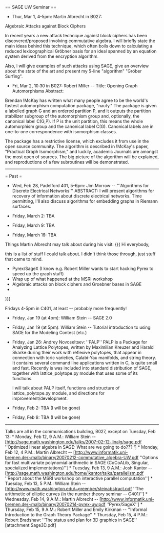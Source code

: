 == SAGE UW Seminar ==

 * Thur, Mar 1, 4-5pm: Martin Albrecht in B027:

Algebraic Attacks against Block Ciphers

In recent years a new attack technique against block ciphers has been
discovered/proposed involving commutative algebra. I will briefly state the
main ideas behind this technique, which often boils down to calculating a
reduced lexicographical Gröbner basis for an ideal spanned by an equation
system derived from the encryption algorithm.

Also, I will give examples of such attacks using SAGE, give an overview about
the state of the art and present my 5-line "algorithm" "Gröber Surfing".


 * Fri,  Mar 2, 10:30 in B027: Robert Miller -- Title: Opening Graph Automorphisms
Abstract:

Brendan !McKay has written what many people agree to be the world's
fastest automorphism computation package, "nauty." The package is
given a labelled graph G and an ordered partition P, and it outputs
the partition stabilizer subgroup of the automorphism group and,
optionally, the canonical label C(G,P). If P is the unit partition,
this means the whole automorphism group and the canonical label C(G).
Canonical labels are in one-to-one correspondence with isomorphism
classes.

The package has a restrictive license, which excludes it from use in
the open source community. The algorithm is described in !McKay's
paper, "Practical Graph Isomorphism," and luckily, academic Journals
are amongst the most open of sources. The big picture of the algorithm
will be explained, and reproductions of a few subroutines will be
demonstrated.


----





= Past =

 * Wed, Feb 28, Padelford 401, 5-6pm: Jim Morrow -- '''Algorithms for Discrete Electrical Networks'''
       ABSTRACT: I will present algorithms for recovery of information about discrete electrical networks.  Time permitting, I'll also  discuss algorithms for embedding graphs in Riemann surfaces.



 * Friday, March 2: TBA

 * Friday, March 9: TBA

 * Friday, March 16: TBA

Things Martin Albrecht may talk about during his visit:
{{{
Hi everybody, 
 
this is a list of stuff I could talk about. I didn't think those through, just 
stuff that came to mind.
 
 * Pyrex/SageX (I know e.g. Robert Miller wants to start hacking Pyrex to 
    speed up the graph stuff)
 * Wrap up of what happened at the MSRI workshop
 * Algebraic attacks on block ciphers and Groebner bases in SAGE 
 * 
}}}


Fridays 4-5pm in C401, at least -- probably more frequently!

 * Friday, Jan 19 (at 4pm): William Stein -- SAGE 2.0

 * Friday, Jan 19 (at 5pm): William Stein -- Tutorial introduction to using SAGE for the Modeling Contest (etc.)
  
 * Friday, Jan 26: Andrey Novoseltsev: ''PALP''
    PALP is a Package for Analyzing Lattice Polytopes, written by Maximilian Kreuzer and Harald Skarke during their work with reflexive polytopes, that appear in connection with toric varieties, Calabi-Yau manifolds, and string theory. It contains several command line applications written in C, is quite small and fast. Recently is was included into standard distribution of SAGE, together with lattice_polytope.py module that uses some of its functions. 

    I will talk about PALP itself, functions and structure of lattice_polytope.py module, and directions for improvement/development.
 
 * Friday, Feb 2: TBA (I will be gone)

 * Friday, Feb 9: TBA (I will be gone)

--------------------------------------------------

Talks are all in the communications building, B027, except on Tuesday, Feb 13:
     * Monday,  Feb 12, 9 A.M.: William Stein -- [http://sage.math.washington.edu/talks/2007-02-12-linalg/sage.pdf ''Optimized linear algebra in SAGE: What are we going to do???'']
     * Monday,  Feb 12, 4 P.M.: Martin Albrecht -- [http://www.informatik.uni-bremen.de/~malb/binary/20070212-commutative_algebra-UW.pdf ''Options for fast multivariate polynomial arithmetic in SAGE (CoCoALib, Singular, specialized implementations)'']
     * Tuesday, Feb 13, 9 A.M.: Josh Kantor -- [http://sage.math.washington.edu/home/jkantor/talks/parallelism.pdf ''Report about the MSRI workshop on interactive parallel computation'']
     * Tuesday, Feb 13, 5 P.M.: William Stein -- [http://www.math.washington.edu/~greenber/steinabstract.pdf ''The arithmetic of elliptic curves (in the number theory seminar -- C401)'']
     * Wednesday, Feb 14, 9 A.M.: Martin Albrecht -- [http://www.informatik.uni-bremen.de/~malb/binary/20070214-pyrex-uw.pdf ''Pyrex/SageX'']
     * Thursday, Feb 15, 9 A.M.: Robert Miller and Emily Kirkman -- ''Informal Introduction to the Graph Theory Package''
     * Thursday, Feb 15, 4 P.M.: Robert Bradshaw: ''The status and plan for 3D graphics in SAGE'' [attachment:Sage3D.pdf]
